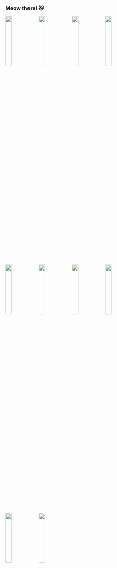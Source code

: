 ### Meow there! 🐱

<img width="20%" height="auto" src="https://user-images.githubusercontent.com/34602686/87715698-06c48200-c7ae-11ea-86c3-22cafb514acf.jpg" />
<img width="20%" src="https://user-images.githubusercontent.com/34602686/87715819-35425d00-c7ae-11ea-91e6-efd4c280719a.jpg" />
<img width="20%" src="https://user-images.githubusercontent.com/34602686/87716421-21e3c180-c7af-11ea-9bd5-f48ea2dccd8b.jpg" />
<img width="20%" src="https://user-images.githubusercontent.com/34602686/87716438-25774880-c7af-11ea-9490-f43885c469e9.jpg" />
<img width="20%" src="https://user-images.githubusercontent.com/34602686/87716436-25774880-c7af-11ea-8bc8-36bafaec495e.jpg" />
<img width="20%" src="https://user-images.githubusercontent.com/34602686/87716432-24461b80-c7af-11ea-8ea0-03013b1d7221.jpg" />
<img width="20%" src="https://user-images.githubusercontent.com/34602686/87716427-23ad8500-c7af-11ea-990c-189254cc2091.jpg" />
<img width="20%" src="https://user-images.githubusercontent.com/34602686/87716426-23ad8500-c7af-11ea-9390-0bd73a5ecd2d.jpg" />
<img width="20%" src="https://user-images.githubusercontent.com/34602686/87716424-2314ee80-c7af-11ea-9cdc-c7855fc41eb5.jpg" />
<img width="20%" src="https://user-images.githubusercontent.com/34602686/87716423-227c5800-c7af-11ea-9fc8-aa7b2c31448d.jpg" />
<!--
**catwithahat/catwithahat** is a ✨ _special_ ✨ repository because its `README.md` (this file) appears on your GitHub profile.

Here are some ideas to get you started:

- 🔭 I’m currently working on ...
- 🌱 I’m currently learning ...
- 👯 I’m looking to collaborate on ...
- 🤔 I’m looking for help with ...
- 💬 Ask me about ...
- 📫 How to reach me: ...
- 😄 Pronouns: ...
- ⚡ Fun fact: ...
-->
